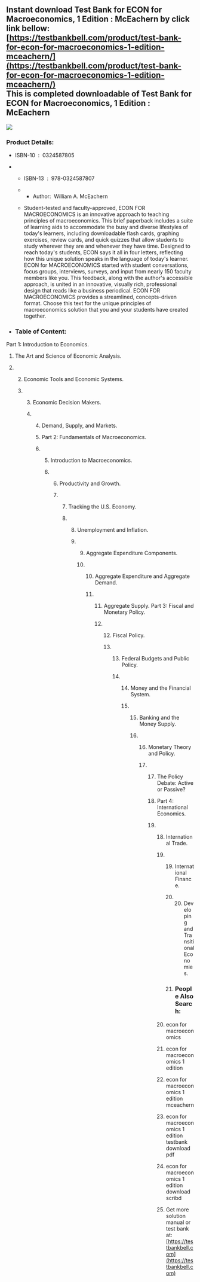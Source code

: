 Instant download **Test Bank for ECON for Macroeconomics, 1 Edition : McEachern** by click link bellow:  
[https://testbankbell.com/product/test-bank-for-econ-for-macroeconomics-1-edition-mceachern/](https://testbankbell.com/product/test-bank-for-econ-for-macroeconomics-1-edition-mceachern/)  
This is completed downloadable of Test Bank for ECON for Macroeconomics, 1 Edition : McEachern
----------------------------------------------------------------------------------------------


![](https://testbankbell.com/wp-content/uploads/2023/05/econ-for-macroeconomics-mceachern-1-tb.jpg)
### Product Details:


* ISBN-10 ‏ : ‎ 0324587805
* * ISBN-13 ‏ : ‎ 978-0324587807
  * * Author:  William A. McEachern
   
  * Student-tested and faculty-approved, ECON FOR MACROECONOMICS is an innovative approach to teaching principles of macroeconomics. This brief paperback includes a suite of learning aids to accommodate the busy and diverse lifestyles of today's learners, including downloadable flash cards, graphing exercises, review cards, and quick quizzes that allow students to study wherever they are and whenever they have time. Designed to reach today's students, ECON says it all in four letters, reflecting how this unique solution speaks in the language of today's learner. ECON for MACROECONOMICS started with student conversations, focus groups, interviews, surveys, and input from nearly 150 faculty members like you. This feedback, along with the author's accessible approach, is united in an innovative, visually rich, professional design that reads like a business periodical. ECON FOR MACROECONOMICS provides a streamlined, concepts-driven format. Choose this text for the unique principles of macroeconomics solution that you and your students have created together.
 
* ### Table of Content:

Part 1: Introduction to Economics.

1. The Art and Science of Economic Analysis.

2. 2. Economic Tools and Economic Systems.
  
   3. 3. Economic Decision Makers.
     
      4. 4. Demand, Supply, and Markets.
        
         5. Part 2: Fundamentals of Macroeconomics.
        
         6. 5. Introduction to Macroeconomics.
           
            6. 6. Productivity and Growth.
              
               7. 7. Tracking the U.S. Economy.
                 
                  8. 8. Unemployment and Inflation.
                    
                     9. 9. Aggregate Expenditure Components.
                       
                        10. 10. Aggregate Expenditure and Aggregate Demand.
                           
                            11. 11. Aggregate Supply. Part 3: Fiscal and Monetary Policy.
                               
                                12. 12. Fiscal Policy.
                                   
                                    13. 13. Federal Budgets and Public Policy.
                                       
                                        14. 14. Money and the Financial System.
                                           
                                            15. 15. Banking and the Money Supply.
                                               
                                                16. 16. Monetary Theory and Policy.
                                                   
                                                    17. 17. The Policy Debate: Active or Passive?
                                                       
                                                        18. Part 4: International Economics.
                                                       
                                                        19. 18. International Trade.
                                                           
                                                            19. 19. International Finance.
                                                               
                                                                20. 20. Developing and Transitional Economies.
                                                                   
                                                                21. ### People Also Search:
                                                               
                                                            20. econ for macroeconomics
                                                           
                                                            21. econ for macroeconomics 1 edition
                                                           
                                                            22. econ for macroeconomics 1 edition mceachern
                                                           
                                                            23. econ for macroeconomics 1 edition testbank download pdf
                                                           
                                                            24. econ for macroeconomics 1 edition download scribd
                                                            25.  Get more solution manual or test bank at: [https://testbankbell.com](https://testbankbell.com)

